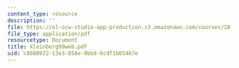 ```yaml
---
content_type: resource
description: ''
file: https://ol-ocw-studio-app-production.s3.amazonaws.com/courses/18-996-random-matrix-theory-and-its-applications-spring-2004/c8b8092213e3858e9bbd6cdf1b65467e_kleinberg99web.pdf
file_type: application/pdf
resourcetype: Document
title: kleinberg99web.pdf
uid: c8b80922-13e3-858e-9bbd-6cdf1b65467e
---
```

